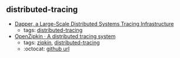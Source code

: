 distributed-tracing 
---
* [Dapper, a Large-Scale Distributed Systems Tracing Infrastructure](https://ai.google/research/pubs/pub36356)
    * tags: [distributed-tracing](../tags/distributed-tracing.md)
* [OpenZipkin · A distributed tracing system      ](https://zipkin.io/)
    * tags: [zipkin](../tags/zipkin.md), [distributed-tracing](../tags/distributed-tracing.md)
    * :octocat: [github url](https://github.com/openzipkin/zipkin)
